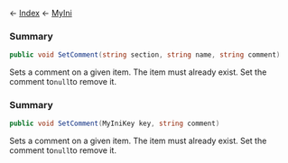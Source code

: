 ← [Index](Api-Index) ← [MyIni](VRage.Game.ModAPI.Ingame.Utilities.MyIni)

### Summary

```csharp
public void SetComment(string section, string name, string comment)
```

Sets a comment on a given item. The item must already exist. Set the comment to`null`to remove it.

### Summary

```csharp
public void SetComment(MyIniKey key, string comment)
```

Sets a comment on a given item. The item must already exist. Set the comment to`null`to remove it.

